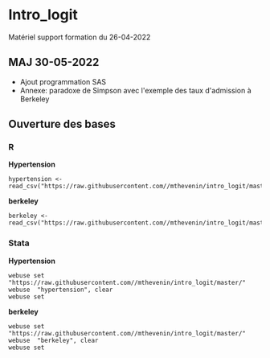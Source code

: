 # Intro_logit
Matériel support formation du 26-04-2022

## MAJ 30-05-2022
* Ajout programmation SAS
* Annexe: paradoxe de Simpson avec l'exemple des taux d'admission à Berkeley 

## Ouverture des bases 

### R

**Hypertension**  

```{}
hypertension <- read_csv("https://raw.githubusercontent.com//mthevenin/intro_logit/master/hypertension.csv")
```

**berkeley**  

```{}
berkeley <- read_csv("https://raw.githubusercontent.com//mthevenin/intro_logit/master/berkeley.csv")
```


### Stata

**Hypertension**  

```{}
webuse set "https://raw.githubusercontent.com//mthevenin/intro_logit/master/"
webuse  "hypertension", clear
webuse set
```

**berkeley**  

```{}
webuse set "https://raw.githubusercontent.com//mthevenin/intro_logit/master/"
webuse  "berkeley", clear
webuse set
```
